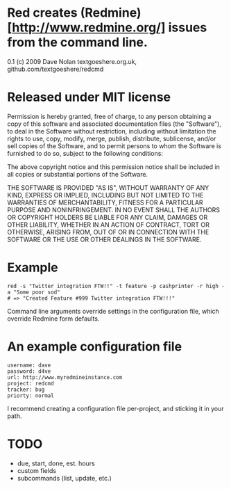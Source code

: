Red creates (Redmine)[http://www.redmine.org/] issues from the command line.
============================================================================

0.1 (c) 2009 Dave Nolan textgoeshere.org.uk, github.com/textgoeshere/redcmd

Released under MIT license
==========================

Permission is hereby granted, free of charge, to any person obtaining
a copy of this software and associated documentation files (the
"Software"), to deal in the Software without restriction, including
without limitation the rights to use, copy, modify, merge, publish,
distribute, sublicense, and/or sell copies of the Software, and to
permit persons to whom the Software is furnished to do so, subject to
the following conditions:

The above copyright notice and this permission notice shall be
included in all copies or substantial portions of the Software.

THE SOFTWARE IS PROVIDED "AS IS", WITHOUT WARRANTY OF ANY KIND,
EXPRESS OR IMPLIED, INCLUDING BUT NOT LIMITED TO THE WARRANTIES OF
MERCHANTABILITY, FITNESS FOR A PARTICULAR PURPOSE AND
NONINFRINGEMENT. IN NO EVENT SHALL THE AUTHORS OR COPYRIGHT HOLDERS BE
LIABLE FOR ANY CLAIM, DAMAGES OR OTHER LIABILITY, WHETHER IN AN ACTION
OF CONTRACT, TORT OR OTHERWISE, ARISING FROM, OUT OF OR IN CONNECTION
WITH THE SOFTWARE OR THE USE OR OTHER DEALINGS IN THE SOFTWARE.

Example
=======

    red -s "Twitter integration FTW!!" -t feature -p cashprinter -r high -a "Some poor sod"
    # => "Created Feature #999 Twitter integration FTW!!!"

Command line arguments override settings in the configuration file, which override Redmine form defaults.

An example configuration file
=============================

    username: dave
    password: d4ve
    url: http://www.myredmineinstance.com
    project: redcmd
    tracker: bug
    priorty: normal   

I recommend creating a configuration file per-project, and sticking it in your path.

TODO
====

* due, start, done, est. hours
* custom fields
* subcommands (list, update, etc.)
